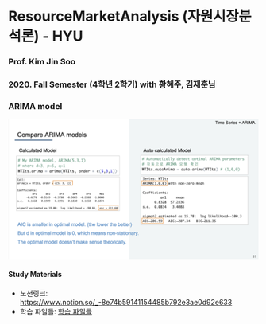 # ResourceMarketAnalysis (자원시장분석론) - HYU
### Prof. Kim Jin Soo
### 2020. Fall Semester (4학년 2학기) with 황혜주, 김재훈님

### ARIMA model
![ARIMA model](/assets/presentation.png)

#### Study Materials
- 노션링크: <https://www.notion.so/_-8e74b59141154485b792e3ae0d92e633>
- 학습 파일들: [학습 파일들](StudyMaterial)
